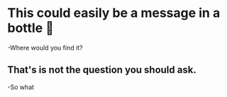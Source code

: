# This could easily be a message in a bottle 🍾

-Where would you find it?


## That's is not the question you should ask. 

-So what
